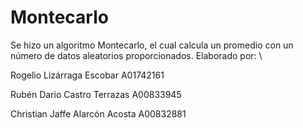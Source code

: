 # Montecarlo
Se hizo un algoritmo Montecarlo, el cual calcula un promedio con un número de datos aleatorios proporcionados.
Elaborado por: \\

Rogelio Lizárraga Escobar A01742161

Rubén Dario Castro Terrazas A00833945

Christian Jaffe Alarcón Acosta A00832881

